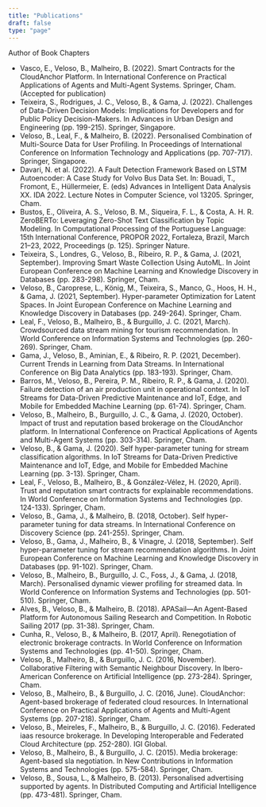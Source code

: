 ```yaml
---
title: "Publications"
draft: false
type: "page"
---
```


Author of Book Chapters

- Vasco, E., Veloso, B., Malheiro, B. (2022). Smart Contracts for the CloudAnchor Platform. In International Conference on Practical Applications of Agents and Multi-Agent Systems. Springer, Cham. (Accepted for publication)
- Teixeira, S., Rodrigues, J. C., Veloso, B., \& Gama, J. (2022). Challenges of Data-Driven Decision Models: Implications for Developers and for Public Policy Decision-Makers. In Advances in Urban Design and Engineering (pp. 199-215). Springer, Singapore.
- Veloso, B., Leal, F., \& Malheiro, B. (2022). Personalised Combination of Multi-Source Data for User Profiling. In Proceedings of International Conference on Information Technology and Applications (pp. 707-717). Springer, Singapore.
- Davari, N. et al. (2022). A Fault Detection Framework Based on LSTM Autoencoder: A Case Study for Volvo Bus Data Set. In: Bouadi, T., Fromont, E., Hüllermeier, E. (eds) Advances in Intelligent Data Analysis XX. IDA 2022. Lecture Notes in Computer Science, vol 13205. Springer, Cham.
- Bustos, E., Oliveira, A. S., Veloso, B. M., Siqueira, F. L., \& Costa, A. H. R. ZeroBERTo: Leveraging Zero-Shot Text Classification by Topic Modeling. In Computational Processing of the Portuguese Language: 15th International Conference, PROPOR 2022, Fortaleza, Brazil, March 21–23, 2022, Proceedings (p. 125). Springer Nature.
- Teixeira, S., Londres, G., Veloso, B., Ribeiro, R. P., \& Gama, J. (2021, September). Improving Smart Waste Collection Using AutoML. In Joint European Conference on Machine Learning and Knowledge Discovery in Databases (pp. 283-298). Springer, Cham.
- Veloso, B., Caroprese, L., König, M., Teixeira, S., Manco, G., Hoos, H. H., \& Gama, J. (2021, September). Hyper-parameter Optimization for Latent Spaces. In Joint European Conference on Machine Learning and Knowledge Discovery in Databases (pp. 249-264). Springer, Cham.
- Leal, F., Veloso, B., Malheiro, B., \& Burguillo, J. C. (2021, March). Crowdsourced data stream mining for tourism recommendation. In World Conference on Information Systems and Technologies (pp. 260-269). Springer, Cham.
- Gama, J., Veloso, B., Aminian, E., \& Ribeiro, R. P. (2021, December). Current Trends in Learning from Data Streams. In International Conference on Big Data Analytics (pp. 183-193). Springer, Cham.
- Barros, M., Veloso, B., Pereira, P. M., Ribeiro, R. P., \& Gama, J. (2020). Failure detection of an air production unit in operational context. In IoT Streams for Data-Driven Predictive Maintenance and IoT, Edge, and Mobile for Embedded Machine Learning (pp. 61-74). Springer, Cham.
- Veloso, B., Malheiro, B., Burguillo, J. C., \& Gama, J. (2020, October). Impact of trust and reputation based brokerage on the CloudAnchor platform. In International Conference on Practical Applications of Agents and Multi-Agent Systems (pp. 303-314). Springer, Cham.
- Veloso, B., \& Gama, J. (2020). Self hyper-parameter tuning for stream classification algorithms. In IoT Streams for Data-Driven Predictive Maintenance and IoT, Edge, and Mobile for Embedded Machine Learning (pp. 3-13). Springer, Cham.
- Leal, F., Veloso, B., Malheiro, B., \& González-Vélez, H. (2020, April). Trust and reputation smart contracts for explainable recommendations. In World Conference on Information Systems and Technologies (pp. 124-133). Springer, Cham.
- Veloso, B., Gama, J., \& Malheiro, B. (2018, October). Self hyper-parameter tuning for data streams. In International Conference on Discovery Science (pp. 241-255). Springer, Cham.
- Veloso, B., Gama, J., Malheiro, B., \& Vinagre, J. (2018, September). Self hyper-parameter tuning for stream recommendation algorithms. In Joint European Conference on Machine Learning and Knowledge Discovery in Databases (pp. 91-102). Springer, Cham.
- Veloso, B., Malheiro, B., Burguillo, J. C., Foss, J., \& Gama, J. (2018, March). Personalised dynamic viewer profiling for streamed data. In World Conference on Information Systems and Technologies (pp. 501-510). Springer, Cham.
- Alves, B., Veloso, B., \& Malheiro, B. (2018). APASail—An Agent-Based Platform for Autonomous Sailing Research and Competition. In Robotic Sailing 2017 (pp. 31-38). Springer, Cham.
- Cunha, R., Veloso, B., \& Malheiro, B. (2017, April). Renegotiation of electronic brokerage contracts. In World Conference on Information Systems and Technologies (pp. 41-50). Springer, Cham.
- Veloso, B., Malheiro, B., \& Burguillo, J. C. (2016, November). Collaborative Filtering with Semantic Neighbour Discovery. In Ibero-American Conference on Artificial Intelligence (pp. 273-284). Springer, Cham.
- Veloso, B., Malheiro, B., \& Burguillo, J. C. (2016, June). CloudAnchor: Agent-based brokerage of federated cloud resources. In International Conference on Practical Applications of Agents and Multi-Agent Systems (pp. 207-218). Springer, Cham.
- Veloso, B., Meireles, F., Malheiro, B., \& Burguillo, J. C. (2016). Federated iaas resource brokerage. In Developing Interoperable and Federated Cloud Architecture (pp. 252-280). IGI Global.
- Veloso, B., Malheiro, B., \& Burguillo, J. C. (2015). Media brokerage: Agent-based sla negotiation. In New Contributions in Information Systems and Technologies (pp. 575-584). Springer, Cham.
- Veloso, B., Sousa, L., \& Malheiro, B. (2013). Personalised advertising supported by agents. In Distributed Computing and Artificial Intelligence (pp. 473-481). Springer, Cham.

